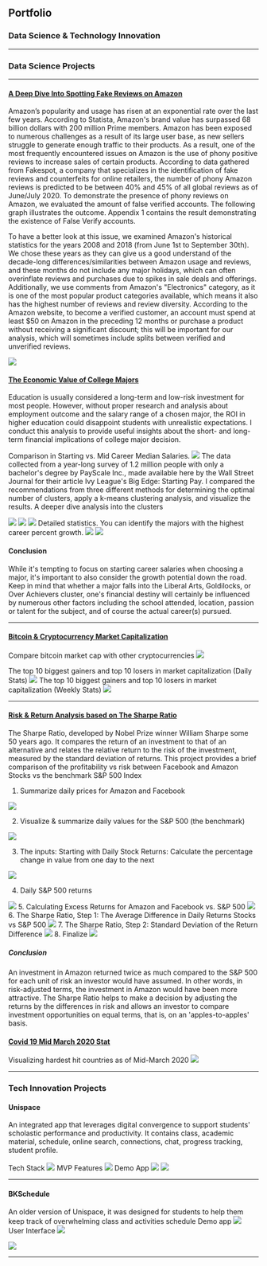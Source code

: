 ## Portfolio
### Data Science & Technology Innovation


---
### Data Science Projects

---
#### [A Deep Dive Into Spotting Fake Reviews on Amazon](https://github.com/thaoduyentran/amazonfakereview)
Amazon’s popularity and usage has risen at an exponential rate over the last few years. According to Statista, Amazon's brand value has surpassed 68 billion dollars with 200 million Prime members. Amazon has been exposed to numerous challenges as a result of its large user base, as new sellers struggle to generate enough traffic to their products. As a result, one of the most frequently encountered issues on Amazon is the use of phony positive reviews to increase sales of certain products. According to data gathered from Fakespot, a company that specializes in the identification of fake reviews and counterfeits for online retailers, the number of phony Amazon reviews is predicted to be between 40% and 45% of all global reviews as of June/July 2020. To demonstrate the presence of phony reviews on Amazon, we evaluated the amount of false verified accounts. The following graph illustrates the outcome. Appendix 1 contains the result demonstrating the existence of False Verify accounts.

To have a better look at this issue, we examined Amazon's historical statistics for the years 2008 and 2018 (from June 1st to September 30th). We chose these years as they can give us a good understand of the decade-long differences/similarities between Amazon usage and reviews, and these months do not include any major holidays, which can often overinflate reviews and purchases due to spikes in sale deals and offerings. Additionally, we use comments from Amazon's "Electronics" category, as it is one of the most popular product categories available, which means it also has the highest number of reviews and review diversity. According to the Amazon website, to become a verified customer, an account must spend at least $50 on Amazon in the preceding 12 months or purchase a product without receiving a significant discount; this will be important for our analysis, which will sometimes include splits between verified and unverified reviews.

<img src="images/Poster.png?raw=true"/>

#### [The Economic Value of College Majors](https://github.com/thaoduyentran/ROIeducation/)
Education is usually considered a long-term and low-risk investment for most people. However, without proper research and analysis about employment outcome and the salary range of a chosen major, the ROI in higher education could disappoint students with unrealistic expectations. I conduct this analysis to provide useful insights about the short- and long-term financial implications of college major decision.<br>

Comparison in Starting vs. Mid Career Median Salaries.
<img src="images/ed1.png?raw=true"/>
The data collected from a year-long survey of 1.2 million people with only a bachelor's degree by PayScale Inc., made available here by the Wall Street Journal for their article Ivy League's Big Edge: Starting Pay. I compared the recommendations from three different methods for determining the optimal number of clusters, apply a k-means clustering analysis, and visualize the results. 
A deeper dive analysis into the clusters 

<img src="images/ed2.png?raw=true"/>

<img src="images/ed3.png?raw=true"/>

<img src="images/ed4.png?raw=true"/>
Detailed statistics. You can identify the majors with the highest career percent growth.
<img src="images/ed5.png?raw=true"/>
<img src="images/ed6.png?raw=true"/>

#### Conclusion <br>
While it's tempting to focus on starting career salaries when choosing a major, it's important to also consider the growth potential down the road. Keep in mind that whether a major falls into the Liberal Arts, Goldilocks, or Over Achievers cluster, one's financial destiny will certainly be influenced by numerous other factors including the school attended, location, passion or talent for the subject, and of course the actual career(s) pursued.

---
#### [Bitcoin & Cryptocurrency Market Capitalization](https://github.com/thaoduyentran/bitcoinmarketcap/)
Compare bitcoin market cap with other cryptocurrencies
<img src="images/bc11.png?raw=true"/>

The top 10 biggest gainers and top 10 losers in market capitalization (Daily Stats)
<img src="images/bc2.png?raw=true"/>
The top 10 biggest gainers and top 10 losers in market capitalization (Weekly Stats)
<img src="images/bc3.png?raw=true"/>

---
#### [Risk & Return Analysis based on The Sharpe Ratio](https://github.com/thaoduyentran/riskreturn/)
The Sharpe Ratio, developed by Nobel Prize winner William Sharpe some 50 years ago. It compares the return of an investment to that of an alternative and relates the relative return to the risk of the investment, measured by the standard deviation of returns. This project provides a brief comparison of the profitability vs risk between Facebook and Amazon Stocks vs the benchmark S&P 500 Index 
1. Summarize daily prices for Amazon and Facebook
<img src="images/1.png?raw=true"/>

2. Visualize & summarize daily values for the S&P 500 (the benchmark)
<img src="images/2.png?raw=true"/>

3. The inputs: Starting with Daily Stock Returns: Calculate the percentage change in value from one day to the next
<img src="images/3.png?raw=true"/>

4. Daily S&P 500 returns
<img src="images/4.png?raw=true"/>
5. Calculating Excess Returns for Amazon and Facebook vs. S&P 500
<img src="images/5.png?raw=true"/>
6. The Sharpe Ratio, Step 1: The Average Difference in Daily Returns Stocks vs S&P 500
<img src="images/6.png?raw=true"/>
7. The Sharpe Ratio, Step 2: Standard Deviation of the Return Difference
<img src="images/7.png?raw=true"/>
8. Finalize 
<img src="images/8.png?raw=true"/>

##### Conclusion
An investment in Amazon returned twice as much compared to the S&P 500 for each unit of risk an investor would have assumed. In other words, in risk-adjusted terms, the investment in Amazon would have been more attractive.
The Sharpe Ratio helps to make a decision by adjusting the returns by the differences in risk and allows an investor to compare investment opportunities on equal terms, that is, on an 'apples-to-apples' basis.

#### [Covid 19 Mid March 2020 Stat](https://github.com/thaoduyentran/covid19stat)
Visualizing hardest hit countries as of Mid-March 2020
<img src="images/cv.png?raw=true"/>


---
### Tech Innovation Projects
#### Unispace 
An integrated app that leverages digital convergence to support students' scholastic performance and productivity. It contains class, academic material,
schedule, online search, connections, chat, progress tracking, student profile. <br>
<br>
Tech Stack 
<img src="images/us1.png?raw=true"/>
MVP Features
<img src="images/us2.png?raw=true"/>
Demo App
<img src="images/us3.png?raw=true"/>
<img src="images/us4.png?raw=true"/>

---

#### BKSchedule 
An older version of Unispace, it was designed for students to help them keep track of overwhelming class and activities schedule
Demo app
<img src="images/bk1.png?raw=true"/>
User Interface
<img src="images/bk2.png?raw=true"/>

<img src="images/bk3.png?raw=true"/>


---







